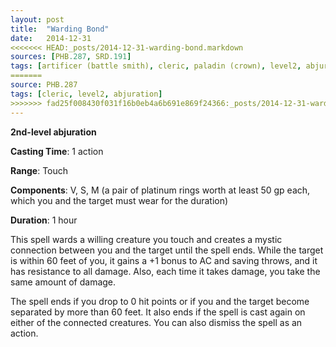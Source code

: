 ```yaml
---
layout: post
title:  "Warding Bond"
date:   2014-12-31
<<<<<<< HEAD:_posts/2014-12-31-warding-bond.markdown
sources: [PHB.287, SRD.191]
tags: [artificer (battle smith), cleric, paladin (crown), level2, abjuration]
=======
source: PHB.287
tags: [cleric, level2, abjuration]
>>>>>>> fad25f008430f031f16b0eb4a6b691e869f24366:_posts/2014-12-31-warding-bond.md
---
```


**2nd-level abjuration**

**Casting Time**: 1 action

**Range**: Touch

**Components**: V, S, M (a pair of platinum rings worth at least 50 gp each, which you and the target must wear for the duration)

**Duration**: 1 hour

This spell wards a willing creature you touch and creates a mystic connection between you and the target until the spell ends. While the target is within 60 feet of you, it gains a +1 bonus to AC and saving throws, and it has resistance to all damage. Also, each time it takes damage, you take the same amount of damage. 

The spell ends if you drop to 0 hit points or if you and the target become separated by more than 60 feet. It also ends if the spell is cast again on either of the connected creatures. You can also dismiss the spell as an action.
